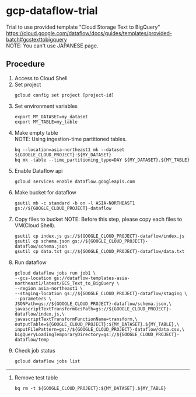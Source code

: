 # gcp-dataflow-trial
Trial to use provided template "Cloud Storage Text to BigQuery"  
https://cloud.google.com/dataflow/docs/guides/templates/provided-batch#gcstexttobigquery  
NOTE: You can't use JAPANESE page.

## Procedure
1. Access to Cloud Shell
1. Set project
    ```
    gcloud config set project [project-id]
    ```
1. Set environment variables
    ```
    export MY_DATASET=my_dataset
    export MY_TABLE=my_table
    ```
1. Make empty table  
NOTE: Using ingestion-time partitioned tables.
    ```
    bq --location=asia-northeast1 mk --dataset ${GOOGLE_CLOUD_PROJECT}:${MY_DATASET}
    bq mk -table --time_partitioning_type=DAY ${MY_DATASET}.${MY_TABLE}
    ```
1. Enable Dataflow api
    ```
    gcloud services enable dataflow.googleapis.com
    ```
1. Make bucket for dataflow
    ```
    gsutil mb -c standard -b on -l ASIA-NORTHEAST1 gs://${GOOGLE_CLOUD_PROJECT}-dataflow
    ```
1. Copy files to bucket
NOTE: Before this step, please copy each files to VM(Cloud Shell).
    ```
    gsutil cp index.js gs://${GOOGLE_CLOUD_PROJECT}-dataflow/index.js
    gsutil cp schema.json gs://${GOOGLE_CLOUD_PROJECT}-dataflow/schema.json
    gsutil cp data.txt gs://${GOOGLE_CLOUD_PROJECT}-dataflow/data.txt
    ```
1. Run dataflow
    ```
    gcloud dataflow jobs run job1 \
    --gcs-location gs://dataflow-templates-asia-northeast1/latest/GCS_Text_to_BigQuery \
    --region asia-northeast1 \
    --staging-location gs://${GOOGLE_CLOUD_PROJECT}-dataflow/staging \
    --parameters \
    JSONPath=gs://${GOOGLE_CLOUD_PROJECT}-dataflow/schema.json,\
    javascriptTextTransformGcsPath=gs://${GOOGLE_CLOUD_PROJECT}-dataflow/index.js,\
    javascriptTextTransformFunctionName=transform,\
    outputTable=${GOOGLE_CLOUD_PROJECT}:${MY_DATASET}.${MY_TABLE},\
    inputFilePattern=gs://${GOOGLE_CLOUD_PROJECT}-dataflow/data.csv,\
    bigQueryLoadingTemporaryDirectory=gs://${GOOGLE_CLOUD_PROJECT}-dataflow/temp
    ```
1. Check job status
    ```
    gcloud dataflow jobs list
    ```
---
1. Remove test table
    ```
    bq rm -t ${GOOGLE_CLOUD_PROJECT}:${MY_DATASET}.${MY_TABLE}
    ```
